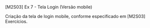 [M2S03] Ex 7 - Tela Login (Versão mobile)

Criação da tela de login mobile, conforme especificado em [M2S03] Exercícios.

